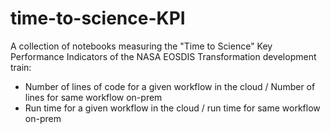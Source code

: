 # time-to-science-KPI

A collection of notebooks measuring the "Time to Science" Key Performance Indicators of the NASA EOSDIS Transformation development train: 

* Number of lines of code for a given workflow in the cloud / Number of lines for same workflow on-prem
* Run time for a given workflow in the cloud / run time for same workflow on-prem
